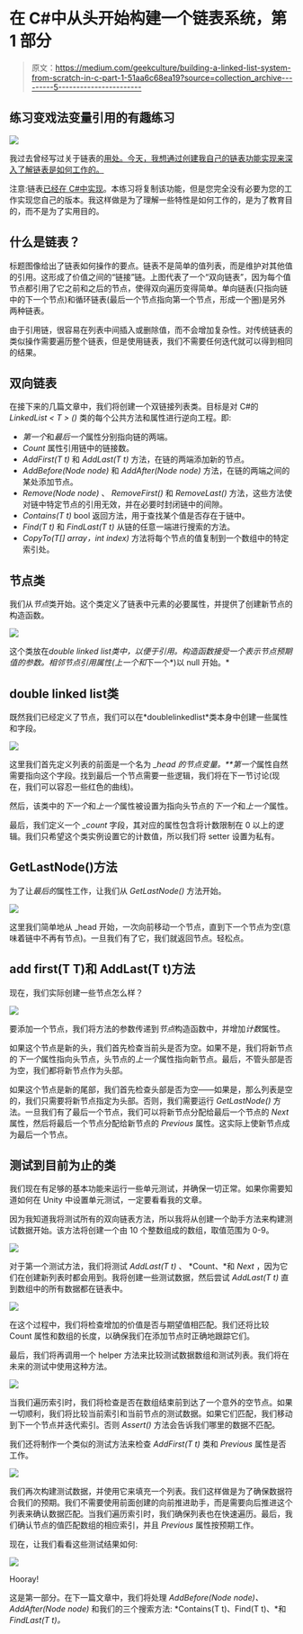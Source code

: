 # 在 C#中从头开始构建一个链表系统，第 1 部分

> 原文：<https://medium.com/geekculture/building-a-linked-list-system-from-scratch-in-c-part-1-51aa6c68ea19?source=collection_archive---------5----------------------->

## 练习变戏法变量引用的有趣练习

![](img/345d6ddba9ce2e8dd6e00cdc310300a3.png)

我过去曾经写过关于链表的[用处。今天，我想通过创建我自己的链表功能实现来深入了解链表是如何工作的。](/geekculture/roll-initiative-part-2-d7ab2d82ef27)

注意:链表[已经在 C#中实现](https://docs.microsoft.com/en-us/dotnet/api/system.collections.generic.linkedlist-1?view=net-5.0)。本练习将复制该功能，但是您完全没有必要为您的工作实现您自己的版本。我这样做是为了理解一些特性是如何工作的，是为了教育目的，而不是为了实用目的。

## 什么是链表？

标题图像给出了链表如何操作的要点。链表不是简单的值列表，而是维护对其他值的引用。这形成了价值之间的“链接”链。上图代表了一个“双向链表”，因为每个值节点都引用了它之前和之后的节点，使得双向遍历变得简单。单向链表(只指向链中的下一个节点)和循环链表(最后一个节点指向第一个节点，形成一个圈)是另外两种链表。

由于引用链，很容易在列表中间插入或删除值，而不会增加复杂性。对传统链表的类似操作需要遍历整个链表，但是使用链表，我们不需要任何迭代就可以得到相同的结果。

## 双向链表

在接下来的几篇文章中，我们将创建一个双链接列表<t>类。目标是对 C#的 *LinkedList < T > ()* 类的每个公共方法和属性进行逆向工程。即:</t>

*   *第一个*和*最后一个*属性分别指向链的两端。
*   *Count* 属性引用链中的链接数。
*   *AddFirst(T t)* 和 *AddLast(T t)* 方法，在链的两端添加新的节点。
*   *AddBefore(Node node)* 和 *AddAfter(Node node)* 方法，在链的两端之间的某处添加节点。
*   *Remove(Node node)* 、 *RemoveFirst()* 和 *RemoveLast()* 方法，这些方法使对链中特定节点的引用无效，并在必要时封闭链中的间隙。
*   *Contains(T t)* bool 返回方法，用于查找某个值是否存在于链中。
*   *Find(T t)* 和 *FindLast(T t)* 从链的任意一端进行搜索的方法。
*   *CopyTo(T[] array，int index)* 方法将每个节点的值复制到一个数组中的特定索引处。

## 节点类

我们从*节点*类开始。这个类定义了链表中元素的必要属性，并提供了创建新节点的构造函数。

![](img/a935ff1e6dc2652c1258a07a1034abae.png)

这个类放在*double linked list<T>类中，以便于引用。构造函数接受一个表示节点预期值的参数。相邻节点引用属性(*上一个*和*下一个*)以 null 开始。*

## double linked list<t>类</t>

既然我们已经定义了节点，我们可以在*doublelinkedlist<T>*类本身中创建一些属性和字段。

![](img/56a7dd3125b84e6e50ecf24dc5952e35.png)

这里我们首先定义列表的前面是一个名为 *_head 的节点变量。**第一个*属性自然需要指向这个字段。找到最后一个节点需要一些逻辑，我们将在下一节讨论(现在，我们可以容忍一些红色的曲线)。

然后，该类中的*下一个*和*上一个*属性被设置为指向头节点的*下一个*和*上一个*属性。

最后，我们定义一个 *_count* 字段，其对应的属性包含将计数限制在 0 以上的逻辑。我们只希望这个类实例设置它的计数值，所以我们将 setter 设置为私有。

## **GetLastNode()方法**

为了让*最后的*属性工作，让我们从 *GetLastNode()* 方法开始。

![](img/c4ef101dbb0ba2352953709df6f9dbbb.png)

这里我们简单地从 _head 开始，一次向前移动一个节点，直到下一个节点为空(意味着链中不再有节点)。一旦我们有了它，我们就返回节点。轻松点。

## **add first(T T)和 AddLast(T t)方法**

现在，我们实际创建一些节点怎么样？

![](img/b06d888ea7c154776a8de7e43f9972c6.png)

要添加一个节点，我们将方法的参数传递到*节点*构造函数中，并增加*计数*属性。

如果这个节点是新的头，我们首先检查当前头是否为空。如果不是，我们将新节点的*下一个*属性指向头节点，头节点的*上一个*属性指向新节点。最后，不管头部是否为空，我们都将新节点作为头部。

如果这个节点是新的尾部，我们首先检查头部是否为空——如果是，那么列表是空的，我们只需要将新节点指定为头部。否则，我们需要运行 *GetLastNode()* 方法。一旦我们有了最后一个节点，我们可以将新节点分配给最后一个节点的 *Next* 属性，然后将最后一个节点分配给新节点的 *Previous* 属性。这实际上使新节点成为最后一个节点。

## 测试到目前为止的类

我们现在有足够的基本功能来运行一些单元测试，并确保一切正常。如果你需要知道如何在 Unity 中设置单元测试，一定要看看我的文章。

因为我知道我将测试所有的双向链表方法，所以我将从创建一个助手方法来构建测试数据开始。该方法将创建一个由 10 个整数组成的数组，取值范围为 0-9。

![](img/122250c92d738043d466ac929ed3b3cd.png)

对于第一个测试方法，我们将测试 *AddLast(T t)* 、 *Count、*和 *Next* ，因为它们在创建新列表时都会用到。我将创建一些测试数据，然后尝试 *AddLast(T t)* 直到数组中的所有数据都在链表中。

![](img/3e9aa2106b23f4c97aa3ff8117318b54.png)

在这个过程中，我们将检查增加的价值是否与期望值相匹配。我们还将比较 Count 属性和数组的长度，以确保我们在添加节点时正确地跟踪它们。

最后，我们将再调用一个 helper 方法来比较测试数据数组和测试列表。我们将在未来的测试中使用这种方法。

![](img/58da2df80535d67c5b226509dead05b9.png)

当我们遍历索引时，我们将检查是否在数组结束前到达了一个意外的空节点。如果一切顺利，我们将比较当前索引和当前节点的测试数据。如果它们匹配，我们移动到下一个节点并迭代索引。否则 *Assert()* 方法会告诉我们哪里的数据不匹配。

我们还将制作一个类似的测试方法来检查 *AddFirst(T t)* 类和 *Previous* 属性是否工作。

![](img/78a7efa7e0e6658876e2daf163a0ebdc.png)

我们再次构建测试数据，并使用它来填充一个列表。我们这样做是为了确保数据符合我们的预期。我们不需要使用前面创建的向前推进助手，而是需要向后推进这个列表来确认数据匹配。当我们遍历索引时，我们确保列表也在快速遍历。最后，我们确认节点的值匹配数组的相应索引，并且 *Previous* 属性按预期工作。

现在，让我们看看这些测试结果如何:

![](img/589f33eabd24123ddd9138b94c34f6a4.png)

Hooray!

这是第一部分。在下一篇文章中，我们将处理 *AddBefore(Node node)、AddAfter(Node node)* 和我们的三个搜索方法: *Contains(T t)、Find(T t)、*和 *FindLast(T t)。*